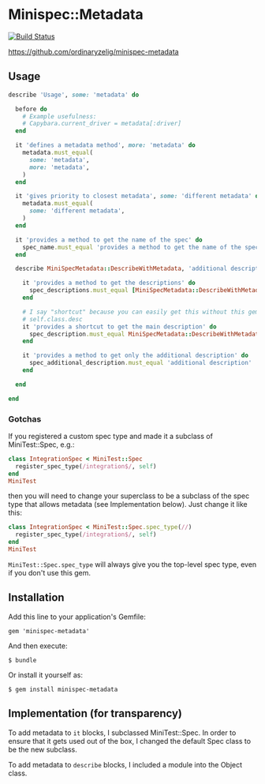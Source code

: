 Minispec::Metadata
==================

[![Build Status](https://secure.travis-ci.org/ordinaryzelig/minispec-metadata.png?branch=master)](http://travis-ci.org/ordinaryzelig/minispec-metadata)

https://github.com/ordinaryzelig/minispec-metadata

## Usage

```ruby
describe 'Usage', some: 'metadata' do

  before do
    # Example usefulness:
    # Capybara.current_driver = metadata[:driver]
  end

  it 'defines a metadata method', more: 'metadata' do
    metadata.must_equal(
      some: 'metadata',
      more: 'metadata',
    )
  end

  it 'gives priority to closest metadata', some: 'different metadata' do
    metadata.must_equal(
      some: 'different metadata',
    )
  end

  it 'provides a method to get the name of the spec' do
    spec_name.must_equal 'provides a method to get the name of the spec'
  end

  describe MiniSpecMetadata::DescribeWithMetadata, 'additional description' do

    it 'provides a method to get the descriptions' do
      spec_descriptions.must_equal [MiniSpecMetadata::DescribeWithMetadata, 'additional description']
    end

    # I say "shortcut" because you can easily get this without this gem via
    # self.class.desc
    it 'provides a shortcut to get the main description' do
      spec_description.must_equal MiniSpecMetadata::DescribeWithMetadata
    end

    it 'provides a method to get only the additional description' do
      spec_additional_description.must_equal 'additional description'
    end

  end

end
```

### Gotchas

If you registered a custom spec type and made it a subclass of MiniTest::Spec, e.g.:

```ruby
class IntegrationSpec < MiniTest::Spec
  register_spec_type(/integration$/, self)
end
MiniTest
```

then you will need to change your superclass to be a subclass of the spec type that allows metadata
(see Implementation below).
Just change it like this:

```ruby
class IntegrationSpec < MiniTest::Spec.spec_type(//)
  register_spec_type(/integration$/, self)
end
MiniTest
```

`MiniTest::Spec.spec_type` will always give you the top-level spec type, even if you don't use this gem.

## Installation

Add this line to your application's Gemfile:

    gem 'minispec-metadata'

And then execute:

    $ bundle

Or install it yourself as:

    $ gem install minispec-metadata

## Implementation (for transparency)

To add metadata to `it` blocks, I subclassed MiniTest::Spec.
In order to ensure that it gets used out of the box,
I changed the default Spec class to be the new subclass.

To add metadata to `describe` blocks, I included a module into the Object class.
